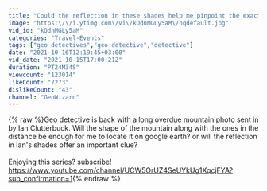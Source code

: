 ```yaml
---
title: "Could the reflection in these shades help me pinpoint the exact location of this photo?"
image: "https:\/\/i.ytimg.com\/vi\/kOdnMGLy5aM\/hqdefault.jpg"
vid_id: "kOdnMGLy5aM"
categories: "Travel-Events"
tags: ["geo detectives","geo detective","detective"]
date: "2021-10-16T12:19:45+03:00"
vid_date: "2021-10-15T17:00:21Z"
duration: "PT24M34S"
viewcount: "123014"
likeCount: "7273"
dislikeCount: "43"
channel: "GeoWizard"
---
```

{% raw %}Geo detective is back with a long overdue mountain photo sent in by Ian Clutterbuck. Will the shape of the mountain along with the ones in the distance be enough for me to locate it on google earth? or will the reflection in Ian's shades offer an important clue?<br /><br />Enjoying this series? subscribe! <a rel="nofollow" target="blank" href="https://www.youtube.com/channel/UCW5OrUZ4SeUYkUg1XqcjFYA?sub_confirmation=1">https://www.youtube.com/channel/UCW5OrUZ4SeUYkUg1XqcjFYA?sub_confirmation=1</a>{% endraw %}

